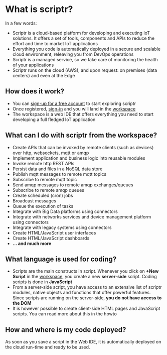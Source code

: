 # What is scriptr?

In a few words: 

- Scriptr is a cloud-based platform for developing and executing IoT solutions. It offers a set of tools, components and APIs to reduce the effort and time to market IoT applications
- Everything you code is automatically deployed in a secure and scalable cloud environment, releaving you from DevOps operations
- Scriptr is a managed service, so we take care of monitoring the health of your applications
- Scriptr runs on the cloud (AWS), and upon request: on premises (data centers) and even at the Edge

## How does it work?

- You can [sign-up for a free account](https://www.scriptr.io/register) to start exploring scriptr
- Once registered, [sign-in](https://www.scriptr.io/login) and you will land in the [workspace](https://www.scriptr.io/workspace)
- The workspace is a web IDE that offers everything you need to start developing a full fledged IoT application 

## What can I do with scriptr from the workspace?

- Create APIs that can be invoked by remote clients (such as devices) over http, websockets, mqtt or amqp
- Implement application and business logic into reusable modules
- Invoke remote http REST APIs
- Persist data and files in a NoSQL data store
- Publish mqtt messages to remote mqtt topics
- Subscribe to remote mqtt topic
- Send amqp messages to remote amqp exchanges/queues
- Subscribe to remote amqp queues
- Create scheduled (cron) jobs 
- Broadcast messages
- Queue the execution of tasks
- Integrate with Big Data platforms using connectors
- Integrate with networks services and device management platform using connectors
- Integrate with legacy systems using connectors
- Create HTML/JavaScript user interfaces
- Create HTML/JavaScript dashboards
- **... and much more**

## What language is used for coding?

- Scripts are the main constructs in script. Whenever you click on **+New Script** in the [workspace](https://www.scriptr.io/workspace), you create a new **server-side** script. Coding scripts is done in **JavaScript**
- From a server-side script, you have access to an extensive list of scriptr modules, native objects and functions that offer powerful features. Since scripts are running on the server-side, **you do not have access to the DOM**
- It is however possible to create client-side HTML pages and JavaScript scripts. You can read more about this in the howto

## How and where is my code deployed?

As soon as you save a script in the Web IDE, it is automatically deployed on the cloud run-time and ready to be used.




